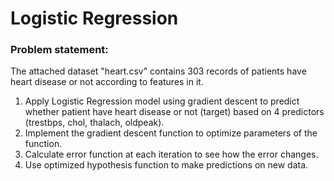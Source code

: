 # Logistic Regression
### Problem statement:
The attached dataset "heart.csv" contains 303 records of patients have heart disease or not according
to features in it. 


1. Apply Logistic Regression model using gradient descent to
predict whether patient have heart disease or not (target) based on 4 predictors (trestbps, chol,
thalach, oldpeak). 
2. Implement the gradient descent function to optimize parameters of the function.
3. Calculate error function at each iteration to see how the error changes.
4. Use optimized hypothesis function to make predictions on new data.
